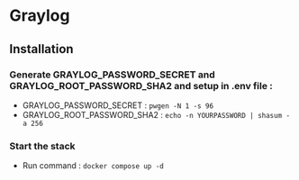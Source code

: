 # Graylog

## Installation
### Generate GRAYLOG_PASSWORD_SECRET and GRAYLOG_ROOT_PASSWORD_SHA2 and setup in .env file :
-  GRAYLOG_PASSWORD_SECRET : ```pwgen -N 1 -s 96```
-  GRAYLOG_ROOT_PASSWORD_SHA2 : ```echo -n YOURPASSWORD | shasum -a 256```

### Start the stack
- Run command : ```docker compose up -d```
